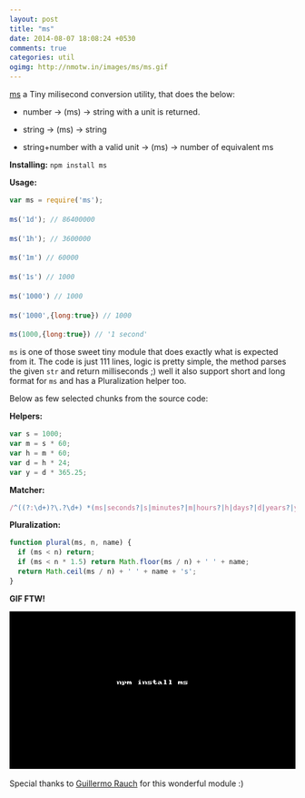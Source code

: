 ```yaml
---
layout: post
title: "ms"
date: 2014-08-07 18:08:24 +0530
comments: true
categories: util
ogimg: http://nmotw.in/images/ms/ms.gif
---
```


[ms]() a Tiny milisecond conversion utility, that does the below:

* number -> (ms) -> string with a unit is returned.

* string -> (ms) -> string

* string+number with a valid unit -> (ms) -> number of equivalent ms


__Installing:__ `npm install ms`


__Usage:__

```javascript
var ms = require('ms');

ms('1d'); // 86400000

ms('1h'); // 3600000

ms('1m') // 60000

ms('1s') // 1000

ms('1000') // 1000

ms('1000',{long:true}) // 1000

ms(1000,{long:true}) // '1 second'

```

`ms` is one of those sweet tiny module that does exactly what is expected from it. The code is just 111 lines, logic is pretty simple,
the method parses the given `str` and return milliseconds ;) well it also support short and long format for `ms` and has a Pluralization helper too.

Below as few selected chunks from the source code:


__Helpers:__

```javascript
var s = 1000;
var m = s * 60;
var h = m * 60;
var d = h * 24;
var y = d * 365.25;
```

__Matcher:__

```javascript
/^((?:\d+)?\.?\d+) *(ms|seconds?|s|minutes?|m|hours?|h|days?|d|years?|y)?$/i
```

__Pluralization:__


```javascript
function plural(ms, n, name) {
  if (ms < n) return;
  if (ms < n * 1.5) return Math.floor(ms / n) + ' ' + name;
  return Math.ceil(ms / n) + ' ' + name + 's';
}
```

__GIF FTW!__

![ms](/images/ms/ms.gif)


Special thanks to [Guillermo Rauch](http://twitter.com/rauchg) for this wonderful module :)

